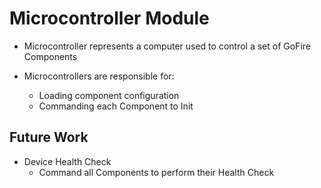 # Microcontroller Module

- Microcontroller represents a computer used to control a set of GoFire Components
  
- Microcontrollers are responsible for:
  - Loading component configuration
  - Commanding each Component to Init

## Future Work

- Device Health Check
  - Command all Components to perform their Health Check 